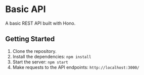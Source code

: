 # Basic API

A basic REST API built with Hono.

## Getting Started

1. Clone the repository.
2. Install the dependencies: `npm install`
3. Start the server: `npm start`
4. Make requests to the API endpoints: `http://localhost:3000/`
